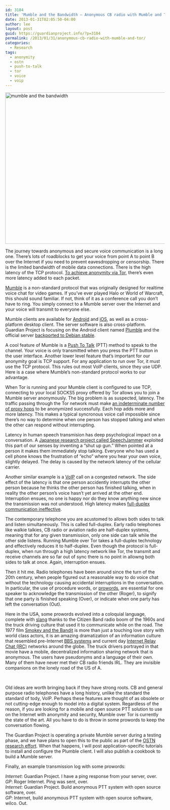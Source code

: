 ```yaml
---
id: 3184
title: 'Mumble and the Bandwidth – Anonymous CB radio with Mumble and Tor'
date: 2013-01-31T02:05:50-04:00
author: lee
layout: post
guid: https://guardianproject.info/?p=3184
permalink: /2013/01/31/anonymous-cb-radio-with-mumble-and-tor/
categories:
  - Research
tags:
  - anonymity
  - ostn
  - push-to-talk
  - tor
  - voice
  - voip
---
```

[<img class="aligncenter size-full wp-image-3186" alt="mumble and the bandwidth" src="https://guardianproject.info/wp-content/uploads/2013/01/mumble-and-the-bandwidth.jpg" width="800" height="478" srcset="https://guardianproject.info/wp-content/uploads/2013/01/mumble-and-the-bandwidth.jpg 800w, https://guardianproject.info/wp-content/uploads/2013/01/mumble-and-the-bandwidth-300x179.jpg 300w" sizes="(max-width: 800px) 100vw, 800px" />](https://guardianproject.info/wp-content/uploads/2013/01/mumble-and-the-bandwidth.jpg)

The journey towards anonymous and secure voice communication is a long one. There’s lots of roadblocks to get your voice from point A to point B over the Internet if you need to prevent eavesdropping or censorship. There is the limited bandwidth of mobile data connections. There is the high latency of the TCP protocol. [To achieve anonymity via Tor](https://www.torproject.org/about/overview.html.en#whyweneedtor), there’s even more latency added to each packet.

[Mumble](http://mumble.sourceforge.net/) is a non-standard protocol that was originally designed for realtime voice chat for video games. If you’ve ever played Halo or World of Warcraft, this should sound familiar. If not, think of it as a conference call you don’t have to ring. You simply connect to a Mumble server over the Internet and your voice will transmit to everyone else.

Mumble clients are available for [Android](https://play.google.com/store/apps/details?id=com.morlunk.mumbleclient&feature=nav_result#?t=W251bGwsMSwxLDMsImNvbS5tb3JsdW5rLm11bWJsZWNsaWVudCJd) and [iOS](https://itunes.apple.com/us/app/mumble/id443472808?ls=1&mt=8), as well as a cross-platform desktop client. The server software is also cross-platform. Guardian Project is focusing on the Android client named [Plumble](https://play.google.com/store/apps/details?id=com.morlunk.mumbleclient&feature=nav_result#?t=W251bGwsMSwxLDMsImNvbS5tb3JsdW5rLm11bWJsZWNsaWVudCJd) and the official server [backported to Debian stable](https://packages.debian.org/search?keywords=mumble&searchon=names&section=all&suite=squeeze-backports).

A cool feature of Mumble is a [Push To Talk](https://en.wikipedia.org/wiki/Push-to-talk) (PTT) method to speak to the channel. Your voice is only transmitted when you press the PTT button in the user interface. Another lower level feature that’s important for our anonymity goal is TCP support. For any application to run over Tor, it must use the TCP protocol. This rules out most VoIP clients, since they use UDP. Here is a case where Mumble’s non-standard protocol works to our advantage.

When Tor is running and your Mumble client is configured to use TCP, connecting to your local SOCKS5 proxy offered by Tor allows you to join a Mumble server anonymously. The big problem is as suspected, latency. The traffic passing through the Tor network must make [an indeterminate number of proxy hops](https://www.torproject.org/about/overview.html.en#thesolution) to be anonymized successfully. Each hop adds more and more latency. This makes a typical syncronous voice call impossible since there’s no way to determine when one person has stopped talking and when the other can respond without interrupting.

Latency in human speech transmision has deep psychological impact on a conversation. A [Japanese research project called SpeechJammer](https://sites.google.com/site/qurihara/top-english/speechjammer) exploited this part of our senses by inventing a “shut up gun.” When pointed at a person it makes them immediately stop talking. Everyone who has used a cell phone knows the frustration of “echo” where you hear your own voice, slightly delayed. The delay is caused by the network latency of the cellular carrier.

Another similar example is a [VoIP](https://en.wikipedia.org/wiki/Voip) call on a congested network. The side effect of the latency is that one person accidently interrupts the other person because he thinks the other person has finished talking, when in reality the other person’s voice hasn’t yet arrived at the other end. Interruption ensues, no one is happy nor do they know anything new since the transmission was not understood. High latency makes [full-duplex communication ineffective](https://en.wikipedia.org/wiki/Full-duplex#Full-duplex).

The contemporary telephone you are acustomed to allows both sides to talk and listen simultaneously. This is called full-duplex. Early radio telephones like walkie talkies, CB radio or aviation radio are half-duplex systems, meaning that for any given transmission, only one side can talk while the other side listens. Running Mumble over Tor takes a full-duplex technology and effectively reduces it to half-duplex. Even though the protocol is full-duplex, when run through a high latency network like Tor, the transmit and receive channels are so far out of sync there is no point in allowng both sides to talk at once. Again, interruption ensues.

Then it hit me. Radio telephones have been around since the turn of the 20th century, when people figured out a reasonable way to do voice chat without the technology causing accidental interruptions in the conversation. In particular, the use of procedure words, or [prowords](https://en.wikipedia.org/wiki/Procedure_word), are essential for one speaker to acknowledge the transmission of the other (Roger), to signify that one party is finished speaking (Over), or indicate when one party has left the conversation (Out).

Here in the USA, some prowords evolved into a coloquial language, complete with [slang](https://en.wikipedia.org/wiki/List_of_CB_slang) thanks to the Citizen Band radio boom of the 1960s and the truck driving culture that used it to communicate while on the road. The 1977 film [Smokey and the Bandit](http://www.imdb.com/title/tt0076729/?ref_=sr_1) is more than just a touching love story with world class actors, it is an amazing dramatization of an information culture that resembled pre-Internet [BBS systems](https://en.wikipedia.org/wiki/Bulletin_board_system) and current day [Internet Relay Chat (IRC)](https://en.wikipedia.org/wiki/IRC) networks around the globe. The truck drivers portrayed in that movie have a mobile, decentralized information sharing network that is anonymous. The users have pseudonyms and a language of their own. Many of them have never met their CB radio friends IRL. They are invisible companions on the lonely road of the US of A.

  
 

Old ideas are worth bringing back if they have strong roots. CB and general purpose radio telephones have a long history, unlike the standard the standard of tody, VoIP. Perhaps these features are thought of as obsolete or not cutting-edge enough to model into a digital system. Regardless of the reason, if you are looking for a mobile and open source PTT solution to use on the Internet with anonymity and security, Mumble over Tor is currently the state of the art. All you have to do is throw in some prowords to keep the conversation flowing.

The Guardian Project is operating a private Mumble server during a testing phase, and we have plans to open this to the public as part of the [OSTN research effort](https://guardianproject.info/wiki/OSTN). When that happens, I will post application-specific tutorials to install and configure the Plumble client. I will also publish a cookbook to build a Mumble server.

Finally, an example transmission log with some prowords:

_Internet_: Guardian Project. I have a ping response from your server, over.  
_GP_: Roger Internet. Ping was sent, over.  
_Internet_: Guardian Project. Build anonymous PTT system with open source software, over.  
_GP_: Internet, build anonymous PTT system with open source software, wilco. Out.